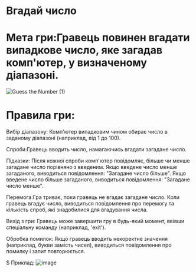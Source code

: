 # Вгадай число
# Мета гри:Гравець повинен вгадати випадкове число, яке загадав комп'ютер, у визначеному діапазоні.
![Guess the Number (1)](https://github.com/Joi7e0/Guess-the-Number/assets/175101157/89755369-4369-4f11-8154-a8bfb26a6e57)

# Правила гри:

Вибір діапазону: Комп'ютер випадковим чином обирає число в заданому діапазоні (наприклад, від 1 до 100).

Спроби:Гравець вводить число, намагаючись вгадати загадане число.

Підказки: Після кожної спроби комп'ютер повідомляє, більше чи менше загадане число порівняно з введеним.
Якщо введене число менше загаданого, виводиться повідомлення: "Загадане число більше".
Якщо введене число більше загаданого, виводиться повідомлення: "Загадане число менше".

Перемога:Гра триває, поки гравець не вгадає загадане число. Коли гравець вгадує число, виводиться повідомлення про перемогу та кількість спроб, які знадобилися для вгадування числа.

Вихід з гри: Гравець може завершити гру в будь-який момент, ввівши спеціальну команду (наприклад, 'exit').

Обробка помилок: Якщо гравець вводить некоректне значення (наприклад, букви замість чисел), виводиться повідомлення про помилку і запит повторюється.

$ Приклад:
![image](https://github.com/Joi7e0/Guess-the-Number/assets/175101157/149b169b-6dc7-400e-b90e-f9b511589239)
